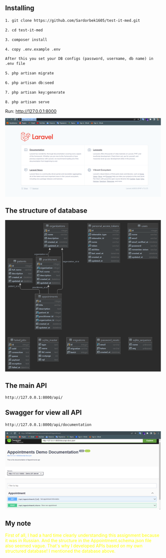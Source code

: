 ## Installing

`1. git clone https://github.com/Sardorbek1605/test-it-med.git`

`2. cd test-it-med`

`3. composer install`

`4. copy .env.example .env`
    
    After this you set your DB configs (password, username, db name) in .env file

`5. php artisan migrate`

`6. php artisan db:seed`

`7. php artisan key:generate`

`8. php artisan serve`

Run: <a href="http://127.0.0.1:8000/">http://127.0.0.1:8000

![img.png](img.png)

## The structure of database

![img_3.png](img_3.png)

## The main API
    
    http://127.0.0.1:8000/api/

## Swagger for view all API

    http://127.0.0.1:8000/api/documentation

![img_2.png](img_2.png)

## My note

<p style="color:yellow">
    First of all, I had a hard time clearly understanding this assignment because it was in Russian.
    And the structure in the Appointment.schema.json file also seemed vague. That's why I developed APIs based on my own structured database!
    I mentioned the database above.
</p>
